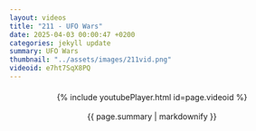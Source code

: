```yaml
---
layout: videos
title: "211 - UFO Wars"
date: 2025-04-03 00:00:47 +0200
categories: jekyll update
summary: UFO Wars
thumbnail: "../assets/images/211vid.png"
videoid: e7ht7SqX8PQ
---
```


<div style="text-align: center; margin-top: 20px;">
  {% include youtubePlayer.html id=page.videoid %}
  <p style="margin-top: 15px; font-size: 1.2em; color: #333;">
    <p>{{ page.summary | markdownify }}</p>
  </p>
</div>

